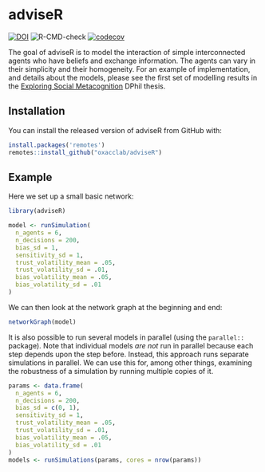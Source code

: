 # adviseR

<!-- badges: start -->
[![DOI](https://zenodo.org/badge/302095511.svg)](https://zenodo.org/badge/latestdoi/302095511)
![R-CMD-check](https://github.com/oxacclab/adviseR/workflows/R-CMD-check/badge.svg)
[![codecov](https://codecov.io/gh/oxacclab/adviseR/branch/master/graph/badge.svg)](https://codecov.io/gh/oxacclab/adviseR)
<!-- badges: end -->

The goal of adviseR is to model the interaction of simple interconnected agents who have beliefs and exchange information.
The agents can vary in their simplicity and their homogeneity.
For an example of implementation, and details about the models, please see the first set of modelling results in the [Exploring Social Metacognition](https://github.com/mjaquiery/oxforddown) DPhil thesis.

## Installation

You can install the released version of adviseR from GitHub with:

``` r
install.packages('remotes')
remotes::install_github("oxacclab/adviseR")
```

## Example

Here we set up a small basic network:

``` r
library(adviseR)

model <- runSimulation(
  n_agents = 6,
  n_decisions = 200,
  bias_sd = 1,
  sensitivity_sd = 1,
  trust_volatility_mean = .05,
  trust_volatility_sd = .01,
  bias_volatility_mean = .05,
  bias_volatility_sd = .01
)

```

We can then look at the network graph at the beginning and end:

``` r
networkGraph(model)
```

It is also possible to run several models in parallel (using the `parallel::` package).
Note that individual models _are not_ run in parallel because each step depends upon the step before.
Instead, this approach runs separate simulations in parallel.
We can use this for, among other things, examining the robustness of a simulation by running multiple copies of it.

``` r
params <- data.frame(
  n_agents = 6,
  n_decisions = 200,
  bias_sd = c(0, 1),
  sensitivity_sd = 1,
  trust_volatility_mean = .05,
  trust_volatility_sd = .01,
  bias_volatility_mean = .05,
  bias_volatility_sd = .01
)
models <- runSimulations(params, cores = nrow(params))
```


